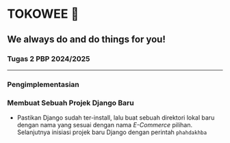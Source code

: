 # TOKOWEE 🏪
## We always do and do things for you!

### Tugas 2 PBP 2024/2025
---

### Pengimplementasian

### Membuat Sebuah Projek Django Baru
- Pastikan Django sudah ter-install, lalu buat sebuah direktori lokal baru dengan nama yang sesuai dengan nama *E-Commerce* pilihan. Selanjutnya inisiasi projek baru Django dengan perintah `phahdakhba`
